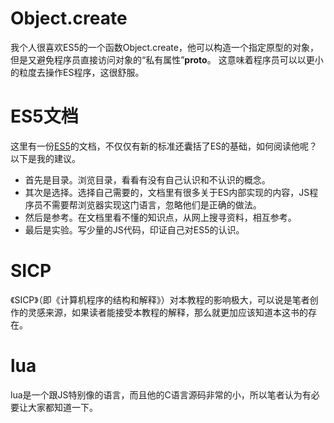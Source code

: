 # Object.create

我个人很喜欢ES5的一个函数Object.create，他可以构造一个指定原型的对象，但是又避免程序员直接访问对象的“私有属性”__proto__。
这意味着程序员可以以更小的粒度去操作ES程序，这很舒服。

# ES5文档

这里有一份[ES5](http://lzw.me/pages/ecmascript/)的文档，不仅仅有新的标准还囊括了ES的基础，如何阅读他呢？以下是我的建议。

* 首先是目录。浏览目录，看看有没有自己认识和不认识的概念。
* 其次是选择。选择自己需要的，文档里有很多关于ES内部实现的内容，JS程序员不需要帮浏览器实现这门语言，忽略他们是正确的做法。
* 然后是参考。在文档里看不懂的知识点，从网上搜寻资料，相互参考。
* 最后是实验。写少量的JS代码，印证自己对ES5的认识。

# SICP

《SICP》（即《计算机程序的结构和解释》）对本教程的影响极大，可以说是笔者创作的灵感来源，如果读者能接受本教程的解释，那么就更加应该知道本这书的存在。

# lua

lua是一个跟JS特别像的语言，而且他的C语言源码非常的小，所以笔者认为有必要让大家都知道一下。